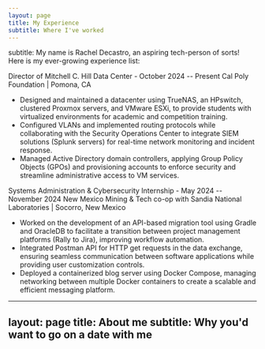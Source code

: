 ```yaml
---
layout: page
title: My Experience
subtitle: Where I've worked
---
```


subtitle: My name is Rachel Decastro, an aspiring tech-person of sorts! Here is my ever-growing experience list:

Director of Mitchell C. Hill Data Center - October 2024 -- Present
Cal Poly Foundation | Pomona, CA
 - Designed and maintained a datacenter using TrueNAS, an HPswitch, clustered Proxmox servers, and VMware ESXi, to provide students with virtualized environments for academic and competition training.
 - Configured VLANs and implemented routing protocols while collaborating with the Security Operations Center to integrate SIEM solutions (Splunk servers) for real-time network monitoring and incident response.
 - Managed Active Directory domain controllers, applying Group Policy Objects (GPOs) and provisioning accounts to enforce security and streamline administrative access to VM services.

 Systems Administration & Cybersecurity Internship - May 2024 -- November 2024
New Mexico Mining & Tech co-op with Sandia National Laboratories | Socorro, New Mexico
 - Worked on the development of an API-based migration tool using Gradle and OracleDB to facilitate a transition between project management platforms (Rally to Jira), improving workflow automation.
 - Integrated Postman API for HTTP get requests in the data exchange, ensuring seamless communication between software applications while providing user customization controls.
 - Deployed a containerized blog server using Docker Compose, managing networking between multiple Docker containers to create a scalable and efficient messaging platform.

---
layout: page
title: About me
subtitle: Why you'd want to go on a date with me
---
